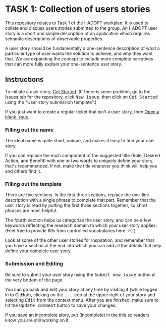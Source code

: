 # TASK 1: Collection of users stories

This repository relates to Task 1 of the I-ADOPT workplan.
It is used to collate and discuss users stories submitted to the group.
An I-ADOPT user story is a short and simple description of an application which requires semantic descriptions of observable properties.

A user story should be fundamentally a one-sentence description of what a particular type of user wants the solution to achieve, and why they want that.
We are expanding the concept to include more complete narratives that can more fully explain your one-sentence user story.


## Instructions

To initiate a user story, [Get Started](https://github.com/i-adopt/users_stories/issues/new?assignees=&labels=user+story&template=user-story-submission-template.md&title=Role+-+Desired+Action+-+Benefit).
(If there is some problem, go to the Issues tab for the repository, click <kbd>New issue</kbd>, then click on <kbd>Get Started</kbd> using the "User story submission template".)

If you just want to create a regular ticket that isn't a user story, then [Open a blank issue](https://github.com/i-adopt/users_stories/issues/new).

### Filling out the name

The ideal name is quite short, unique, and makes it easy to find your user story.

If you can replace the each component of the suggested title (Role, Desired Action, and Benefit) with one or two words
to uniquely define your story, that's recommended.
If not, make the title whatever you think will help you and others find it.

### Filling out the template

There are five sections.
In the first three sections, replace the one-line description with a single phrase to complete that part.
Remember that the user story is read by putting the first three sections together, so short phrases are most helpful.

The fourth section helps us categorize the user story, and can be a few keywords reflecting the research domain to which your user story applies.
(Feel free to provide IRIs from controlled vocabularies here.
:-) )

Look at some of the other user stories for inspiration, and remember that you have a section at the end into which you can add
all the details that help define your complete user story.

### Submission and Editing

Be sure to submit your user story using the <kbd>Submit new issue</kbd> button at the very bottom of the page.

You can go back and edit your story at any time by visiting it (while logged in to GitHub), clicking on the <kbd>...</kbd> icon at the upper right of your story and selecting <kbd>Edit</kbd> from the context menu.
After you are finished, make sure to hit the <kbd>Update comment</kbd> button to save your changes.

If you save an incomplete story, put (Incomplete) in the title so readers know you are still working on it.
